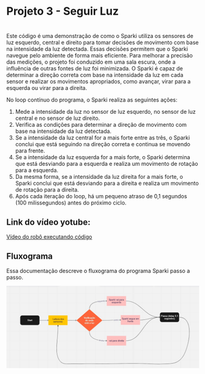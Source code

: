 # Projeto 3 - Seguir Luz  <h1>

Este código é uma demonstração de como o Sparki utiliza os sensores de luz esquerdo, central e direito para tomar decisões de movimento com base na intensidade da luz detectada. Essas decisões permitem que o Sparki navegue pelo ambiente de forma mais eficiente. 
Para melhorar a precisão das medições, o projeto foi conduzido em uma sala escura, onde a influência de outras fontes de luz foi minimizada. O Sparki é capaz de determinar a direção correta com base na intensidade da luz em cada sensor e realizar os movimentos apropriados, 
como avançar, virar para a esquerda ou virar para a direita.

No loop contínuo do programa, o Sparki realiza as seguintes ações:

  1. Mede a intensidade da luz no sensor de luz esquerdo, no sensor de luz central e no sensor de luz direito.     
  2. Verifica as condições para determinar a direção de movimento com base na intensidade da luz detectada.      
  3. Se a intensidade da luz central for a mais forte entre as três, o Sparki conclui que está seguindo na direção correta e continua se movendo para frente.      
  4. Se a intensidade da luz esquerda for a mais forte, o Sparki determina que está desviando para a esquerda e realiza um movimento de rotação para a esquerda.     
  5. Da mesma forma, se a intensidade da luz direita for a mais forte, o Sparki conclui que está desviando para a direita e realiza um movimento de rotação para a direita.      
  6. Após cada iteração do loop, há um pequeno atraso de 0,1 segundos (100 milissegundos) antes do próximo ciclo.      
  


## Link do vídeo yotube: 
[Vídeo do robô executando código](https://youtu.be/eeBp4ox2Pj8)  

  ## Fluxograma 
  
Essa documentação descreve o fluxograma do programa Sparki passo a passo. 
  
![Fluxograma](imagem-projeto3/fluxogramaprojeto3.jpeg)

